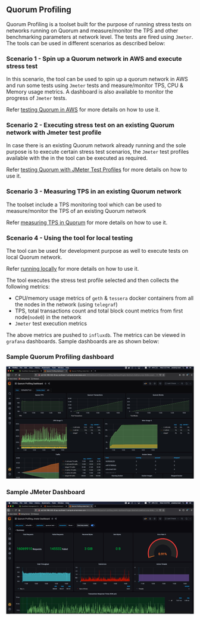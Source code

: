 ## Quorum Profiling
Quorum Profiling is a toolset built for the purpose of running stress tests on networks running on Quorum and measure/monitor the TPS and other benchmarking parameters at network level. The tests are fired using `Jmeter`. The tools can be used in different scenarios as described below:


### Scenario 1 - Spin up a Quorum network in AWS and execute stress test 
In this scenario, the tool can be used to spin up a quorum network in AWS and run some tests using `Jmeter` tests and measure/monitor TPS, CPU & Memory usage metrics. A dashboard is also available to monitor the progress of `Jmeter` tests.

Refer [testing Quorum in AWS](stresstest-aws/README.md) for more details on how to use it.

### Scenario 2 - Executing stress test on an existing Quorum network with Jmeter test profile
In case there is an existing Quorum network already running and the sole purpose is to execute certain stress test scenarios, the `Jmeter` test profiles available with the in the tool can be executed as required.

Refer [testing Quorum with JMeter Test Profiles](stresstest-aws/jmeter-test/README.md) for more details on how to use it.

### Scenario 3 - Measuring TPS in an existing Quorum network
The toolset include a TPS monitoring tool which can be used to measure/monitor the TPS of an existing Quorum network

Refer [measuring TPS in Quorum](tps-monitor/README.md) for more details on how to use it.


### Scenario 4 - Using the tool for local testing
The tool can be used for development purpose as well to execute tests on local Quorum network. 

Refer [running locally](scripts/README.md) for more details on how to use it.

The tool executes the stress test profile selected and then collects the following metrics:
 * CPU/memory usage metrics of `geth` & `tessera` docker containers from all the nodes in the network (using `telegraf`)
 * TPS, total transactions count and total block count metrics from first node(`node0`) in the network
 * `Jmeter` test execution metrics
 
 The above metrics are pushed to `influxdb`. The metrics can be viewed in `grafana` dashboards. Sample dashboards are as shown below:
  

 ### Sample Quorum Profiling dashboard
 
 ![Quorum Dashboard](images/quorumDashboard.jpeg) 
 
 ### Sample JMeter Dashboard
  
 ![Jmeter Dashboard](images/jmeterDashboard.jpeg) 

